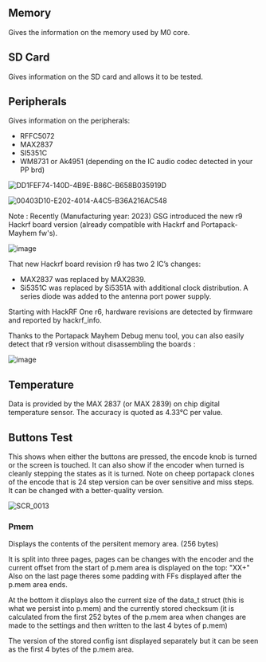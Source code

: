 ## Memory 
Gives the information on the memory used by  M0  core.
## SD Card 
Gives information on the SD card and allows it to be tested.
## Peripherals
Gives information on the peripherals:
* RFFC5072
* MAX2837
* SI5351C
* WM8731 or Ak4951 (depending on the IC audio codec detected in your PP brd)

![DD1FEF74-140D-4B9E-B86C-B658B035919D](https://github.com/eried/portapack-mayhem/assets/86470699/272500d6-413d-4fcb-9bd6-73b44caa7f1d)

![00403D10-E202-4014-A4C5-B36A216AC548](https://github.com/eried/portapack-mayhem/assets/86470699/a3d9529f-d379-46d0-b326-7cbc020a62a4)

Note : Recently (Manufacturing year: 2023) GSG introduced the new r9 Hackrf board version (already compatible with Hackrf and Portapack-Mayhem fw's).

![image](https://github.com/eried/portapack-mayhem/assets/86470699/7a1c98ce-8f88-4305-bb51-620a2e8add93)



That new Hackrf board revision r9  has two 2 IC’s changes: 
* MAX2837 was replaced by MAX2839. 
* Si5351C was replaced by Si5351A with additional clock distribution. A series diode was added to the antenna port power supply. 

Starting with HackRF One r6, hardware revisions are detected by firmware and reported by hackrf_info.

Thanks to the Portapack Mayhem Debug menu tool, you can also easily detect that r9 version without disassembling  the boards :
 
![image](https://github.com/eried/portapack-mayhem/assets/86470699/49b1d3f2-d7c7-4940-8d18-c49293f2b8ab)


## Temperature 
Data is provided by the MAX 2837 (or MAX 2839)  on chip digital temperature sensor. The accuracy is quoted as 4.33°C per value.
## Buttons Test
This shows when either the buttons are pressed, the encode knob is turned or the screen is touched. It can also show if the encoder when turned is cleanly stepping the states as it is turned. Note on cheep portapack clones of the encode that is 24 step version can be over sensitive and miss steps. It can be changed with a better-quality version.

![SCR_0013](https://github.com/eried/portapack-mayhem/assets/125336/1415257f-e322-428c-801d-71977603640e)
### Pmem
Displays the contents of the persitent memory area. (256 bytes)

It is split into three pages, pages can be changes with the encoder and the current offset from the start of p.mem area is displayed on the top: "XX+" Also on the last page theres some padding with FFs displayed after the p.mem area ends.

At the bottom it displays also the current size of the data_t struct (this is what we persist into p.mem) and the currently stored checksum (it is calculated from the first 252 bytes of the p.mem area when changes are made to the settings and then written to the last 4 bytes of p.mem)

The version of the stored config isnt displayed separately but it can be seen as the first 4 bytes of the p.mem area.